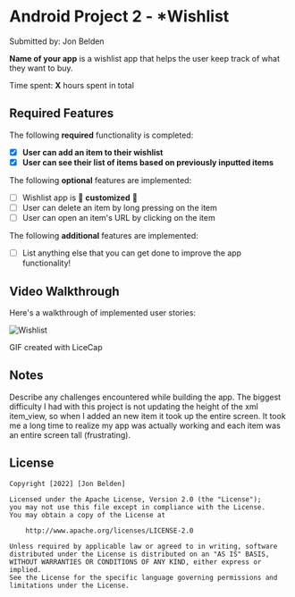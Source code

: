 # Android Project 2 - *Wishlist

Submitted by: Jon Belden

**Name of your app** is a wishlist app that helps the user keep track of what they want to buy.

Time spent: **X** hours spent in total

## Required Features

The following **required** functionality is completed:

- [X] **User can add an item to their wishlist**
- [X] **User can see their list of items based on previously inputted items**

The following **optional** features are implemented:

- [ ] Wishlist app is 🎨 **customized** 🎨
- [ ] User can delete an item by long pressing on the item
- [ ] User can open an item's URL by clicking on the item

The following **additional** features are implemented:

* [ ] List anything else that you can get done to improve the app functionality!

## Video Walkthrough

Here's a walkthrough of implemented user stories:

![Wishlist](https://user-images.githubusercontent.com/86134647/191156927-f19016bf-50f7-4eba-97b5-3b4737ddd67d.gif)



GIF created with LiceCap


## Notes

Describe any challenges encountered while building the app.
The biggest difficulty I had with this project is not updating the height of the xml item_view, so when I added an new item it took up the entire screen.
It took me a long time to realize my app was actually working and each item was an entire screen tall (frustrating).


## License

    Copyright [2022] [Jon Belden]

    Licensed under the Apache License, Version 2.0 (the "License");
    you may not use this file except in compliance with the License.
    You may obtain a copy of the License at

        http://www.apache.org/licenses/LICENSE-2.0

    Unless required by applicable law or agreed to in writing, software
    distributed under the License is distributed on an "AS IS" BASIS,
    WITHOUT WARRANTIES OR CONDITIONS OF ANY KIND, either express or implied.
    See the License for the specific language governing permissions and
    limitations under the License.
